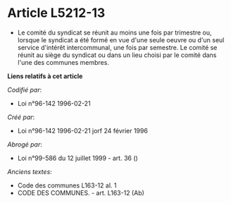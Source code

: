 # Article L5212-13

- Le comité du syndicat se réunit au moins une fois par trimestre ou, lorsque le syndicat a été formé en vue d'une seule
oeuvre ou d'un seul service d'intérêt intercommunal, une fois par semestre. Le comité se réunit au siège du syndicat ou dans
un lieu choisi par le comité dans l'une des communes membres.

**Liens relatifs à cet article**

_Codifié par_:

  - Loi n°96-142 1996-02-21

_Créé par_:

  - Loi n°96-142 1996-02-21 jorf 24 février 1996

_Abrogé par_:

  - Loi n°99-586 du 12 juillet 1999 - art. 36 ()

_Anciens textes_:

  - Code des communes L163-12 al. 1
  - CODE DES COMMUNES. - art. L163-12 (Ab)
